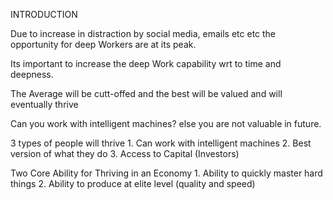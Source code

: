 INTRODUCTION

Due to increase in distraction by social media, emails etc etc the opportunity for deep Workers are at its peak.

Its important to increase the deep Work capability wrt to time and deepness.

The Average will be cutt-offed and the best will be valued and will eventually thrive

Can you work with intelligent machines? else you are not valuable in future.

3 types of people will thrive
    1. Can work with intelligent machines
    2. Best version of what they do
    3. Access to Capital (Investors)

Two Core Ability for Thriving in an Economy
    1. Ability to quickly master hard things
    2. Ability to produce at elite level (quality and speed)